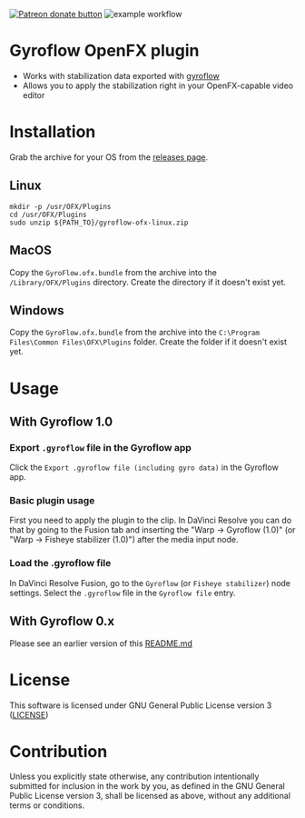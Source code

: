 <span class="badge-patreon"><a href="https://www.patreon.com/smartislav" title="Donate to this project using Patreon"><img src="https://img.shields.io/badge/patreon-donate-yellow.svg" alt="Patreon donate button" /></a></span>
![example workflow](https://github.com/gyroflow/gyroflow-ofx/actions/workflows/build.yml/badge.svg)

# Gyroflow OpenFX plugin

* Works with stabilization data exported with [gyroflow](http://gyroflow.xyz/)
* Allows you to apply the stabilization right in your OpenFX-capable video editor

# Installation

Grab the archive for your OS from the [releases page](https://github.com/gyroflow/gyroflow-ofx/releases).

## Linux

    mkdir -p /usr/OFX/Plugins
    cd /usr/OFX/Plugins
    sudo unzip ${PATH_TO}/gyroflow-ofx-linux.zip

## MacOS

Copy the `GyroFlow.ofx.bundle` from the archive into the `/Library/OFX/Plugins` directory.
Create the directory if it doesn't exist yet.

## Windows

Copy the `GyroFlow.ofx.bundle` from the archive into the `C:\Program Files\Common Files\OFX\Plugins` folder.
Create the folder if it doesn't exist yet.

# Usage

## With Gyroflow 1.0

### Export `.gyroflow` file in the Gyroflow app

Click the `Export .gyroflow file (including gyro data)` in the Gyroflow app.

### Basic plugin usage

First you need to apply the plugin to the clip.
In DaVinci Resolve you can do that by going to the Fusion tab and inserting the "Warp -> Gyroflow (1.0)" (or "Warp -> Fisheye stabilizer (1.0)") after the media input node.

### Load the .gyroflow file

In DaVinci Resolve Fusion, go to the `Gyroflow` (or `Fisheye stabilizer`) node settings. Select the `.gyroflow` file in the `Gyroflow file` entry.

## With Gyroflow 0.x

Please see an earlier version of this [README.md](https://github.com/gyroflow/gyroflow-ofx/blob/82d31797ae586daac16e0a8b3b492a16af606f6c/README.md#with-gyroflow-0x)

# License

This software is licensed under GNU General Public License version 3 ([LICENSE](LICENSE))

# Contribution

Unless you explicitly state otherwise, any contribution intentionally submitted
for inclusion in the work by you, as defined in the GNU General Public License version 3, shall be
licensed as above, without any additional terms or conditions.

